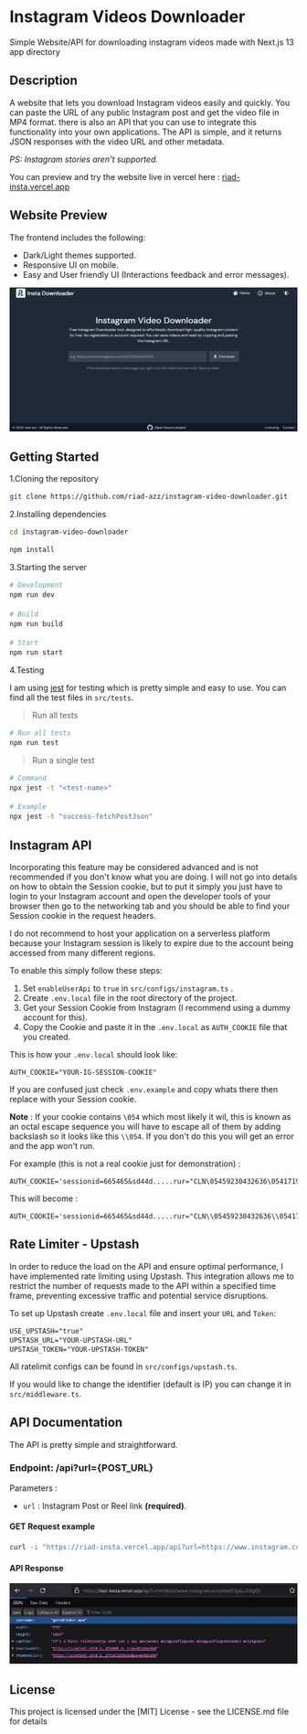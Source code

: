 # Instagram Videos Downloader

Simple Website/API for downloading instagram videos made with Next.js 13 app directory

## Description

A website that lets you download Instagram videos easily and quickly. You can paste the URL of any public Instagram post and get the video file in MP4 format. there is also an API that you can use to integrate this functionality into your own applications. The API is simple, and it returns JSON responses with the video URL and other metadata.

_PS: Instagram stories aren't supported._

You can preview and try the website live in vercel here : [riad-insta.vercel.app](https://riad-insta.vercel.app/)

## Website Preview

The frontend includes the following:

- Dark/Light themes supported.
- Responsive UI on mobile.
- Easy and User friendly UI (Interactions feedback and error messages).

![Website preview](https://github.com/riad-azz/readme-storage/blob/main/instagram-videos-downloader/website-preview.png?raw=true)

## Getting Started

1.Cloning the repository

```bash
git clone https://github.com/riad-azz/instagram-video-downloader.git
```

2.Installing dependencies

```bash
cd instagram-video-downloader
```

```bash
npm install
```

3.Starting the server

```bash
# Development
npm run dev

# Build
npm run build

# Start
npm run start
```

4.Testing

I am using [jest](https://jestjs.io/) for testing which is pretty simple and easy to use. You can find all the test files in `src/tests`.

> Run all tests

```bash
# Run all tests
npm run test
```

> Run a single test

```bash
# Command
npx jest -t "<test-name>"

# Example
npx jest -t "success-fetchPostJson"
```

## Instagram API

Incorporating this feature may be considered advanced and is not recommended if you don't know what you are doing. I will not go into details on how to obtain the Session cookie, but to put it simply you just have to login to your Instagram account and open the developer tools of your browser then go to the networking tab and you should be able to find your Session cookie in the request headers.

I do not recommend to host your application on a serverless platform because your Instagram session is likely to expire due to the account being accessed from many different regions.

To enable this simply follow these steps:

1. Set `enableUserApi` to `true` in `src/configs/instagram.ts` .
2. Create `.env.local` file in the root directory of the project.
3. Get your Session Cookie from Instagram (I recommend using a dummy account for this).
4. Copy the Cookie and paste it in the `.env.local` as `AUTH_COOKIE` file that you created.

This is how your `.env.local` should look like:

```env
AUTH_COOKIE="YOUR-IG-SESSION-COOKIE"
```

If you are confused just check `.env.example` and copy whats there then replace with your Session cookie.

**Note** : If your cookie contains `\054` which most likely it wil, this is known as an octal escape sequence you will have to escape all of them by adding backslash so it looks like this `\\054`. If you don't do this you will get an error and the app won't run.

For example (this is not a real cookie just for demonstration) :

```env
AUTH_COOKIE='sessionid=665465&sd44d.....rur="CLN\05459230432636\0541719114429:01f7f46f618c340f4457ebb186535bb2715a59ec86d4"'
```

This will become :

```env
AUTH_COOKIE='sessionid=665465&sd44d.....rur="CLN\\05459230432636\\0541719114429:01f7f46f618c340f4457ebb186535bb2715a59ec86d4"'
```

## Rate Limiter - Upstash

In order to reduce the load on the API and ensure optimal performance, I have implemented rate limiting using Upstash. This integration allows me to restrict the number of requests made to the API within a specified time frame, preventing excessive traffic and potential service disruptions.

To set up Upstash create `.env.local` file and insert your `URL` and `Token`:

```env
USE_UPSTASH="true"
UPSTASH_URL="YOUR-UPSTASH-URL"
UPSTASH_TOKEN="YOUR-UPSTASH-TOKEN"
```

All ratelimit configs can be found in `src/configs/upstash.ts`.

If you would like to change the identifier (default is IP) you can change it in `src/middleware.ts`.

## API Documentation

The API is pretty simple and straightforward.

### Endpoint: /api?url={POST_URL}

Parameters :

- `url` : Instagram Post or Reel link **(required)**.

#### GET Request example

```bash
curl -i "https://riad-insta.vercel.app/api?url=https://www.instagram.com/p/CGh4a0iASGS"
```

#### API Response

![API response preview](https://github.com/riad-azz/readme-storage/blob/main/instagram-videos-downloader/api-response.png?raw=true)

## License

This project is licensed under the [MIT] License - see the LICENSE.md file for details
